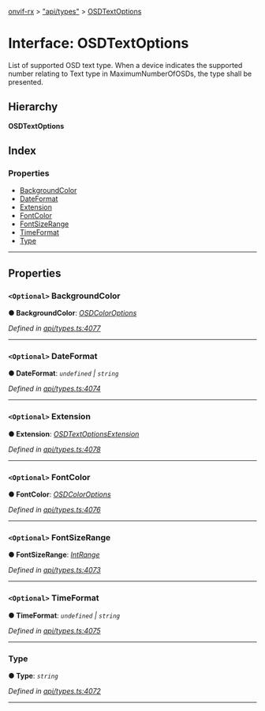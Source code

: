 [onvif-rx](../README.md) > ["api/types"](../modules/_api_types_.md) > [OSDTextOptions](../interfaces/_api_types_.osdtextoptions.md)

# Interface: OSDTextOptions

List of supported OSD text type. When a device indicates the supported number relating to Text type in MaximumNumberOfOSDs, the type shall be presented.

## Hierarchy

**OSDTextOptions**

## Index

### Properties

* [BackgroundColor](_api_types_.osdtextoptions.md#backgroundcolor)
* [DateFormat](_api_types_.osdtextoptions.md#dateformat)
* [Extension](_api_types_.osdtextoptions.md#extension)
* [FontColor](_api_types_.osdtextoptions.md#fontcolor)
* [FontSizeRange](_api_types_.osdtextoptions.md#fontsizerange)
* [TimeFormat](_api_types_.osdtextoptions.md#timeformat)
* [Type](_api_types_.osdtextoptions.md#type)

---

## Properties

<a id="backgroundcolor"></a>

### `<Optional>` BackgroundColor

**● BackgroundColor**: *[OSDColorOptions](_api_types_.osdcoloroptions.md)*

*Defined in [api/types.ts:4077](https://github.com/patrickmichalina/onvif-rx/blob/034e4d6/src/api/types.ts#L4077)*

___
<a id="dateformat"></a>

### `<Optional>` DateFormat

**● DateFormat**: *`undefined` \| `string`*

*Defined in [api/types.ts:4074](https://github.com/patrickmichalina/onvif-rx/blob/034e4d6/src/api/types.ts#L4074)*

___
<a id="extension"></a>

### `<Optional>` Extension

**● Extension**: *[OSDTextOptionsExtension](_api_types_.osdtextoptionsextension.md)*

*Defined in [api/types.ts:4078](https://github.com/patrickmichalina/onvif-rx/blob/034e4d6/src/api/types.ts#L4078)*

___
<a id="fontcolor"></a>

### `<Optional>` FontColor

**● FontColor**: *[OSDColorOptions](_api_types_.osdcoloroptions.md)*

*Defined in [api/types.ts:4076](https://github.com/patrickmichalina/onvif-rx/blob/034e4d6/src/api/types.ts#L4076)*

___
<a id="fontsizerange"></a>

### `<Optional>` FontSizeRange

**● FontSizeRange**: *[IntRange](_api_types_.intrange.md)*

*Defined in [api/types.ts:4073](https://github.com/patrickmichalina/onvif-rx/blob/034e4d6/src/api/types.ts#L4073)*

___
<a id="timeformat"></a>

### `<Optional>` TimeFormat

**● TimeFormat**: *`undefined` \| `string`*

*Defined in [api/types.ts:4075](https://github.com/patrickmichalina/onvif-rx/blob/034e4d6/src/api/types.ts#L4075)*

___
<a id="type"></a>

###  Type

**● Type**: *`string`*

*Defined in [api/types.ts:4072](https://github.com/patrickmichalina/onvif-rx/blob/034e4d6/src/api/types.ts#L4072)*

___


